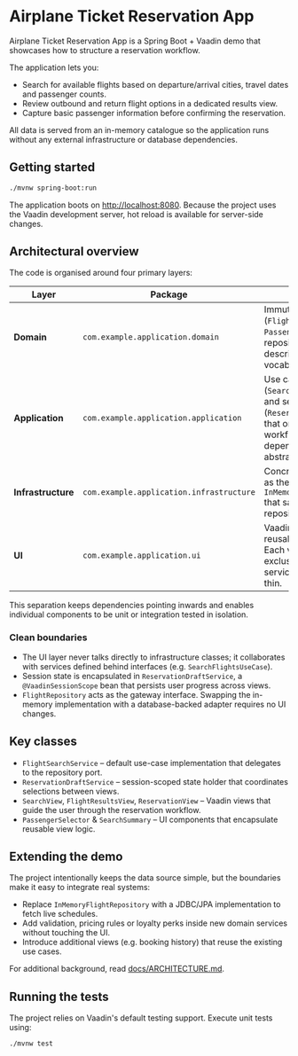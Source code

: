 # Airplane Ticket Reservation App

Airplane Ticket Reservation App is a Spring Boot + Vaadin demo that showcases how to structure a reservation
workflow. 

The application lets you:

* Search for available flights based on departure/arrival cities, travel dates and passenger counts.
* Review outbound and return flight options in a dedicated results view.
* Capture basic passenger information before confirming the reservation.

All data is served from an in-memory catalogue so the application runs without any external
infrastructure or database dependencies.

## Getting started

```bash
./mvnw spring-boot:run
```

The application boots on [http://localhost:8080](http://localhost:8080). Because the project uses the
Vaadin development server, hot reload is available for server-side changes.

## Architectural overview

The code is organised around four primary layers:

| Layer            | Package                                        | Responsibility |
| ---------------- | ----------------------------------------------- | -------------- |
| **Domain**       | `com.example.application.domain`               | Immutable models (`Flight`, `SearchCriteria`, `PassengerGroup`) and repository ports that describe the business vocabulary. |
| **Application**  | `com.example.application.application`          | Use cases (`SearchFlightsUseCase`) and session services (`ReservationDraftService`) that orchestrate workflows while depending only on domain abstractions. |
| **Infrastructure** | `com.example.application.infrastructure`     | Concrete adapters such as the in-memory `InMemoryFlightRepository` that satisfies the domain repository port. |
| **UI**           | `com.example.application.ui`                   | Vaadin views, layouts and reusable components. Each view depends exclusively on application services to keep the UI thin. |

This separation keeps dependencies pointing inwards and enables individual components to be unit
or integration tested in isolation.

### Clean boundaries

* The UI layer never talks directly to infrastructure classes; it collaborates with services defined
  behind interfaces (e.g. `SearchFlightsUseCase`).
* Session state is encapsulated in `ReservationDraftService`, a `@VaadinSessionScope` bean that
  persists user progress across views.
* `FlightRepository` acts as the gateway interface. Swapping the in-memory implementation with a
  database-backed adapter requires no UI changes.

## Key classes

* `FlightSearchService` – default use-case implementation that delegates to the repository port.
* `ReservationDraftService` – session-scoped state holder that coordinates selections between views.
* `SearchView`, `FlightResultsView`, `ReservationView` – Vaadin views that guide the user through the
  reservation workflow.
* `PassengerSelector` & `SearchSummary` – UI components that encapsulate reusable view logic.

## Extending the demo

The project intentionally keeps the data source simple, but the boundaries make it easy to integrate
real systems:

* Replace `InMemoryFlightRepository` with a JDBC/JPA implementation to fetch live schedules.
* Add validation, pricing rules or loyalty perks inside new domain services without touching the UI.
* Introduce additional views (e.g. booking history) that reuse the existing use cases.

For additional background, read [docs/ARCHITECTURE.md](docs/ARCHITECTURE.md).

## Running the tests

The project relies on Vaadin's default testing support. Execute unit tests using:

```bash
./mvnw test
```
